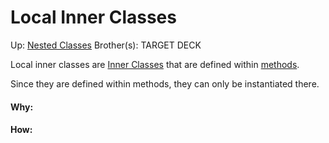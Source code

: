 # Local Inner Classes

Up: [Nested Classes](nested_classes)
Brother(s):
TARGET DECK

Local inner classes are [Inner Classes](inner_classes) that are defined within [methods](methods).

Since they are defined within methods, they can only be instantiated there.



































#### Why:
#### How:









